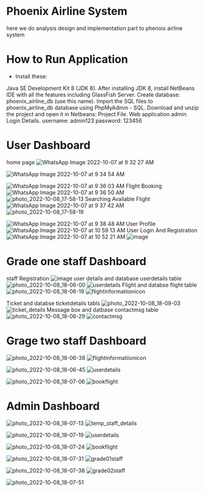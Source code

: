  # Phoenix Airline System 
here we do analysis design and implementation part to phenoix airline system
  
  
  # How to Run Application
  - Install these:

Java SE Development Kit 8 (JDK 8).
After installing JDK 8, install NetBeans IDE with all the features including GlassFish Server.
Create database: phoenix_airline_db (use this name).
Import the SQL files to phoenix_airline_db database using PhpMyAdmin - SQL.
Download and unzip the project and open it in Netbeans: Project File.
Web application admin Login Details.
username: admin123
password: 123456



# User Dashboard

home page
![WhatsApp Image 2022-10-07 at 9 32 27 AM](https://user-images.githubusercontent.com/98662905/194707271-c2a191d9-342a-41aa-802e-0ba5f203bc68.jpeg)

![WhatsApp Image 2022-10-07 at 9 34 54 AM](https://user-images.githubusercontent.com/98662905/194707286-1820c2eb-28aa-478b-ad7c-5cb0c09e3441.jpeg)

![WhatsApp Image 2022-10-07 at 9 36 03 AM](https://user-images.githubusercontent.com/98662905/194707296-f4d0e4a8-fd13-44d1-a633-c0ed4b20c9e4.jpeg)
Flight Booking
![WhatsApp Image 2022-10-07 at 9 36 50 AM](https://user-images.githubusercontent.com/98662905/194707304-e9de9f9a-882c-497f-b0b7-e82b6009ab70.jpeg)
![photo_2022-10-08_17-58-13](https://user-images.githubusercontent.com/98662905/194707710-3b773047-439f-40d2-9262-e2acc5a0a11d.jpg)
Searching Available Flight
![WhatsApp Image 2022-10-07 at 9 37 42 AM](https://user-images.githubusercontent.com/98662905/194707316-57ed8921-1c54-4c11-b358-d146a79b3c8e.jpeg)
![photo_2022-10-08_17-58-19](https://user-images.githubusercontent.com/98662905/194707724-87ff3a83-e214-42b6-a78a-9427458d9195.jpg)

![WhatsApp Image 2022-10-07 at 9 38 48 AM](https://user-images.githubusercontent.com/98662905/194707326-42dc93f9-6251-4586-b0b5-06e469d76235.jpeg)
User Profile
![WhatsApp Image 2022-10-07 at 10 59 13 AM](https://user-images.githubusercontent.com/98662905/194707390-9d0d96b6-0e05-48f7-864e-4d3664e306c5.jpeg)
User Login And Registration
![WhatsApp Image 2022-10-07 at 10 52 21 AM](https://user-images.githubusercontent.com/98662905/194707402-3db32f46-0c00-4b2a-9dc7-7cf493432124.jpeg)
![image](https://user-images.githubusercontent.com/98662905/194707512-579b28c6-4105-4652-954f-37f9a597e961.png)

# Grade one staff Dashboard
staff Registration
![image](https://user-images.githubusercontent.com/98662905/194714625-a584e90f-4b32-46f6-876b-83b72e0be161.png)
user details and database userdetails table 
![photo_2022-10-08_18-06-00](https://user-images.githubusercontent.com/98662905/194709587-ee490312-884b-4e3d-b37f-5745d102a650.jpg)
![userdetails](https://user-images.githubusercontent.com/98662905/194709596-ad7a1677-8de9-471f-bcf3-8b4075ad0320.jpg)
Flight and databse flight table
![photo_2022-10-08_18-06-19](https://user-images.githubusercontent.com/98662905/194709614-cbaebe8c-eb05-4041-b4c5-a6728145317d.jpg)
![flightinformatiionicon](https://user-images.githubusercontent.com/98662905/194709662-d1cc977f-94d7-47b1-832f-e73008f50535.jpg)

Ticket and databse ticketdetails tabls
![photo_2022-10-08_18-09-03](https://user-images.githubusercontent.com/98662905/194709695-87d55f5c-eee5-4b79-9254-b93094904709.jpg)
![ticket_details](https://user-images.githubusercontent.com/98662905/194709698-2ac92ee4-aaa8-4e15-a364-03d2701bd948.jpg)
Message box  and datbase contactmsg table
![photo_2022-10-08_18-06-29](https://user-images.githubusercontent.com/98662905/194709713-1285e8f9-4428-4d70-81a1-c9ec929ecd52.jpg)
![contactmsg](https://user-images.githubusercontent.com/98662905/194709725-142b29b8-42f7-4909-a47a-167a952b9d25.jpg)

# Grage two staff Dashboard

![photo_2022-10-08_18-06-38](https://user-images.githubusercontent.com/98662905/194709818-6950b0f2-ac43-4f8a-8629-8ea49e519860.jpg)
![flightinformatiionicon](https://user-images.githubusercontent.com/98662905/194709837-18b9aeab-3512-4e96-957a-c509f730751a.jpg)


![photo_2022-10-08_18-06-45](https://user-images.githubusercontent.com/98662905/194709851-194be4b8-a0c2-4f9c-ad0b-cdbfbf9f9de6.jpg)
![userdetails](https://user-images.githubusercontent.com/98662905/194709596-ad7a1677-8de9-471f-bcf3-8b4075ad0320.jpg)

![photo_2022-10-08_18-07-06](https://user-images.githubusercontent.com/98662905/194709921-edf73c1f-0f73-4b58-998d-ccba829e7657.jpg)
![bookflight](https://user-images.githubusercontent.com/98662905/194709939-4ea7da49-4501-4970-95d7-b239c9423a20.jpg)


# Admin Dashboard

![photo_2022-10-08_18-07-13](https://user-images.githubusercontent.com/98662905/194710185-19307dc7-3727-4669-9b66-678010cd8d91.jpg)
![temp_staff_details](https://user-images.githubusercontent.com/98662905/194710190-e37d2a72-463e-45f9-ac2a-1aef8fce5415.jpg)

![photo_2022-10-08_18-07-19](https://user-images.githubusercontent.com/98662905/194710206-91a39435-a5dc-4f0a-83fc-7d88adef9e73.jpg)
![userdetails](https://user-images.githubusercontent.com/98662905/194709596-ad7a1677-8de9-471f-bcf3-8b4075ad0320.jpg)

![photo_2022-10-08_18-07-24](https://user-images.githubusercontent.com/98662905/194710227-c1229417-1a6b-4541-9674-84ee025ed932.jpg)
![bookflight](https://user-images.githubusercontent.com/98662905/194710244-f4ea59d8-05a9-4080-a0a5-883c18baf4d1.jpg)
 
 ![photo_2022-10-08_18-07-31](https://user-images.githubusercontent.com/98662905/194710260-07869e32-5c8d-4d25-a1c0-d2a5278db552.jpg)
![grade01staff](https://user-images.githubusercontent.com/98662905/194710271-04c762fc-fac8-4307-9bf6-f4f3ec2b5ce2.jpg)

![photo_2022-10-08_18-07-38](https://user-images.githubusercontent.com/98662905/194710288-5bc21405-879e-4d91-ba79-c244fb7918ed.jpg)
![grade02staff](https://user-images.githubusercontent.com/98662905/194710297-fdd65e38-5596-4672-92b3-f7535f094aa7.jpg)

![photo_2022-10-08_18-07-51](https://user-images.githubusercontent.com/98662905/194710330-5c173581-18ad-469d-95cf-aa2d8f0b28d4.jpg)




